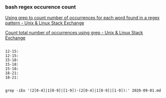 ### bash regex occurence count


[Using grep to count number of occurrences for each word found in a regex pattern - Unix &amp; Linux Stack Exchange](https://unix.stackexchange.com/questions/293911/using-grep-to-count-number-of-occurrences-for-each-word-found-in-a-regex-pattern "Using grep to count number of occurrences for each word found in a regex pattern - Unix &amp; Linux Stack Exchange")



[Count total number of occurrences using grep - Unix &amp; Linux Stack Exchange](https://unix.stackexchange.com/questions/6979/count-total-number-of-occurrences-using-grep "Count total number of occurrences using grep - Unix &amp; Linux Stack Exchange")




```

12-15:
12-15:
15-18:
15-18:
15-18:
18-21:
18-21:


grep -iEo '(2[0-4]|1[0-9]|[1-9])-(2[0-4]|1[0-9]|[1-9]):' 2020-09-01.md
```
